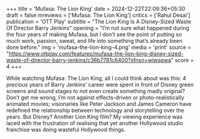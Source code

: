 +++
title = 'Mufasa: The Lion King'
date = 2024-12-22T22:09:36+05:30
draft = false
mreviews = ['Mufasa: The Lion King']
critics = ['Rahul Desai']
publication = 'OTT Play'
subtitle = "The Lion King Is A Disney-Sized Waste Of Director Barry Jenkins"
opening = "I’m not sure what happened during the four years of making Mufasa, but I don’t see the point of putting so much work, passion, sweat, and life into something that’s already been done before."
img = 'mufasa-the-lion-king-4.png'
media = 'print'
source = "https://www.ottplay.com/features/mufasa-the-lion-king-disney-sized-waste-of-director-barry-jenkins/c36b7781c6400?sfnsn=wiwspwa"
score = 4
+++

While watching Mufasa: The Lion King, all I could think about was this: 4 precious years of Barry Jenkins’ career were spent in front of Disney green screens and sound stages to not even create something madly original? Don’t get me wrong, I’m not against effects-driven or photo-realistically animated movies; visionaries like Peter Jackson and James Cameron have redefined the relationship between technology and storytelling over the years. But Disney? Another Lion King film? My viewing experience was laced with the frustration of realising that yet another Hollywood studio franchise was doing wasteful Hollywood things.
